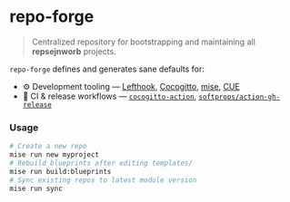 # repo-forge

> Centralized repository for bootstrapping and maintaining all **repsejnworb** projects.

`repo-forge` defines and generates sane defaults for:
- ⚙️ Development tooling — [Lefthook](https://github.com/evilmartians/lefthook), [Cocogitto](https://github.com/cocogitto/cocogitto), [mise](https://github.com/jdx/mise), [CUE](https://cuelang.org)
- 🚀 CI & release workflows — [`cocogitto-action`](https://github.com/cocogitto/cocogitto-action), [`softprops/action-gh-release`](https://github.com/softprops/action-gh-release)

### Usage
```bash
# Create a new repo
mise run new myproject
# Rebuild blueprints after editing templates/
mise run build:blueprints
# Sync existing repos to latest module version
mise run sync
```

